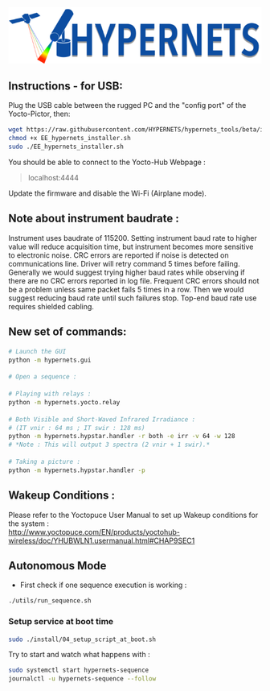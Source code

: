 ![Hypernets Logo](hypernets/resources/img/logo.png)
  
## Instructions - for USB:


Plug the USB cable between the rugged PC and the "config port" of the Yocto-Pictor, then:
```sh
wget https://raw.githubusercontent.com/HYPERNETS/hypernets_tools/beta/install/EE_hypernets_installer.sh
chmod +x EE_hypernets_installer.sh
sudo ./EE_hypernets_installer.sh
```
You should be able to connect to the Yocto-Hub Webpage :
> localhost:4444

Update the firmware and disable the Wi-Fi (Airplane mode).



## Note about instrument baudrate :
Instrument uses baudrate of 115200. Setting instrument baud rate to higher value will reduce acquisition time, 
but instrument becomes more sensitive to electronic noise. CRC errors are reported if noise is detected on communications line.
Driver will retry command 5 times before failing. Generally we would suggest trying higher baud rates while observing
if there are no CRC errors reported in log file. Frequent CRC errors should not be a problem unless same packet fails 5 times in a row.
Then we would suggest reducing baud rate until such failures stop. Top-end baud rate use requires shielded cabling.


## New set of commands:

```sh
# Launch the GUI
python -m hypernets.gui

# Open a sequence :

# Playing with relays :
python -m hypernets.yocto.relay

# Both Visible and Short-Waved Infrared Irradiance :  
# (IT vnir : 64 ms ; IT swir : 128 ms)
python -m hypernets.hypstar.handler -r both -e irr -v 64 -w 128
# *Note : This will output 3 spectra (2 vnir + 1 swir).*

# Taking a picture :
python -m hypernets.hypstar.handler -p

```

## Wakeup Conditions :
Please refer to the Yoctopuce User Manual to set up Wakeup conditions for the system :  
http://www.yoctopuce.com/EN/products/yoctohub-wireless/doc/YHUBWLN1.usermanual.html#CHAP9SEC1


## Autonomous Mode

* First check if one sequence execution is working : 

```sh
./utils/run_sequence.sh
```

### Setup service at boot time

```sh
sudo ./install/04_setup_script_at_boot.sh
```

Try to start and watch what happens with :

```sh
sudo systemctl start hypernets-sequence
journalctl -u hypernets-sequence --follow
```


  
